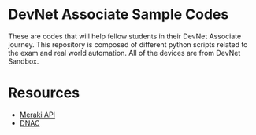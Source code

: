 # DevNet Associate Sample Codes

These are codes that will help fellow students in their DevNet Associate journey.
This repository is composed of different python scripts related to the exam and real world automation.
All of the devices are from DevNet Sandbox.



# Resources

- [Meraki API](https://developer.cisco.com/meraki/api-v1/#!introduction/meraki-dashboard-api)
- [DNAC](https://developer.cisco.com/docs/dna-center/)